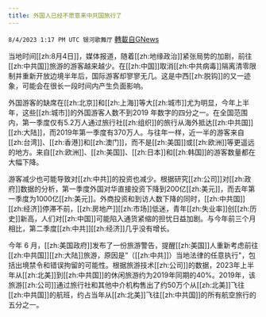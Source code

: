 ```yaml
---
title: 外国人已经不愿意来中共国旅行了
---
```

`8/4/2023 1:17 PM UTC 银河歌舞厅` [轉載自GNews](https://gnews.org/articles/1524364)

当地时间[[zh:8月4日]]，媒体报道，随着[[zh:地缘政治]]紧张局势的加剧，前往[[zh:中共国]]旅游的游客越来越少。在[[zh:中国]]取消[[zh:中共病毒]]隔离清零限制并重新开放边境半年后，国际游客却寥寥无几。这是中西[[zh:脱钩]]的又一迹象，可能会在很长一段时间内产生负面影响。

外国游客的缺席在[[zh:北京]]和[[zh:上海]]等大[[zh:城市]]尤为明显，今年上半年，这些[[zh:城市]]的外国游客人数不到2019 年数字的四分之一。在全国范围内，第一季度仅有5.2万人通过旅行社[[zh:组织]]的旅行从海外抵达[[zh:中共国]][[zh:大陆]]，而2019年第一季度有370万人。与往年一样，近一半的游客来自[[zh:台湾]]、[[zh:香港]]和[[zh:澳门]]，而不是[[zh:美国]]或[[zh:欧洲]]等更遥远的地方。来自[[zh:欧洲]]、[[zh:美国]]、[[zh:日本]]和[[zh:韩国]]的游客数量都在大幅下降。

游客减少也可能导致对[[zh:中共]]的投资也减少。根据研究[[zh:公司]]对[[zh:政府]]数据的分析，第一季度外国对华直接投资下降到200亿[[zh:美元]]，而去年第一季度为1000亿[[zh:美元]]。外商投资和到访人数下降的同时，[[zh:中共国]][[zh:经济]]停滞不前，[[zh:房地产]][[zh:市场]]低迷，青年[[zh:失业率]]创[[zh:历史]]新高，人们对[[zh:中国]]可能陷入通货紧缩的担忧日益加剧。与今年前三个月相比，第二季度[[zh:中共]][[zh:经济]]几乎没有增长。

今年 6 月，[[zh:美国政府]]发布了一份旅游警告，提醒[[zh:美国]]人重新考虑前往[[zh:中共国]][[zh:大陆]]旅游，原因是”（[[zh:中共]]）当地法律的任意执行"，包括出境禁令和错误拘留的可能性。根据旅游技术[[zh:公司]]的数据，2023年上半年从[[zh:北美]]到[[zh:中共国]]的休闲旅游约为2019年同期的40%。2019年，该旅游[[zh:公司]]通过旅行社和其他中介机构售出了约50万个从[[zh:北美]]飞往[[zh:中共国]]的航班，约占当年从[[zh:北美]]飞往[[zh:中共国]]的所有航空旅行的五分之一。

